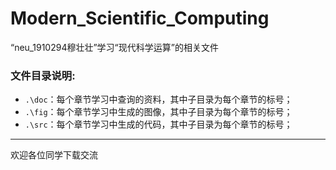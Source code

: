 # Modern_Scientific_Computing
“neu_1910294穆壮壮”学习“现代科学运算”的相关文件
### 文件目录说明:
- `.\doc`：每个章节学习中查询的资料，其中子目录为每个章节的标号；
- `.\fig`：每个章节学习中生成的图像，其中子目录为每个章节的标号；
- `.\src`：每个章节学习中生成的代码，其中子目录为每个章节的标号；
___
欢迎各位同学下载交流
